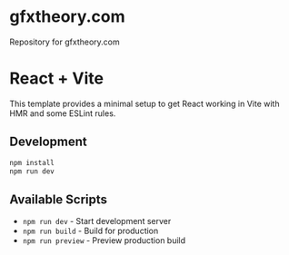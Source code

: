 # gfxtheory.com

Repository for gfxtheory.com

# React + Vite

This template provides a minimal setup to get React working in Vite with HMR and some ESLint rules.

## Development

```bash
npm install
npm run dev
```

## Available Scripts

- `npm run dev` - Start development server
- `npm run build` - Build for production
- `npm run preview` - Preview production build
